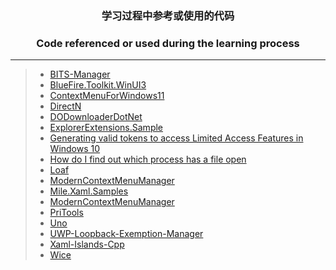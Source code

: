 ### <p align="center">学习过程中参考或使用的代码</p>
### <p align="center">Code referenced or used during the learning process</p>

------

> * [BITS-Manager](https://github.com/Microsoft/BITS-Manager)&emsp;
> * [BlueFire.Toolkit.WinUI3](https://github.com/cnbluefire/BlueFire.Toolkit.WinUI3)&emsp;
> * [ContextMenuForWindows11](https://github.com/ikas-mc/ContextMenuForWindows11)&emsp;
> * [DirectN](https://github.com/smourier/DirectN)&emsp;
> * [DODownloaderDotNet](https://github.com/shishirb-MSFT/DODownloaderDotNet)&emsp;
> * [ExplorerExtensions.Sample](https://github.com/cnbluefire/ExplorerExtensions.Sample)&emsp;
> * [Generating valid tokens to access Limited Access Features in Windows 10](https://www.withinrafael.com/2021/01/04/generating-valid-tokens-to-access-limited-access-features-in-windows-10)&emsp;
> * [How do I find out which process has a file open](https://devblogs.microsoft.com/oldnewthing/?p=8283)&emsp;
> * [Loaf](https://github.com/DinoChan/Loaf)&emsp;
> * [ModernContextMenuManager](https://github.com/cnbluefire/ModernContextMenuManager)&emsp;
> * [Mile.Xaml.Samples](https://github.com/ProjectMile/Mile.Xaml.Samples)&emsp;
> * [ModernContextMenuManager](https://github.com/cnbluefire/ModernContextMenuManager)&emsp;
> * [PriTools](https://github.com/chausner/PriTools)&emsp;
> * [Uno](https://github.com/unoplatform/uno)&emsp;
> * [UWP-Loopback-Exemption-Manager](https://github.com/themerror/UWP-Loopback-Exemption-Manager)&emsp;
> * [Xaml-Islands-Cpp](https://github.com/Blinue/Xaml-Islands-Cpp)&emsp;
> * [Wice](https://github.com/aelyo-softworks/Wice)&emsp;